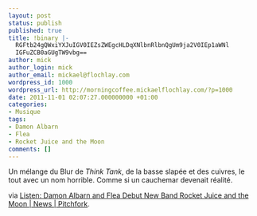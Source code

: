 ```yaml
---
layout: post
status: publish
published: true
title: !binary |-
  RGFtb24gQWxiYXJuIGV0IEZsZWEgcHLDqXNlbnRlbnQgUm9ja2V0IEp1aWNl
  IGFuZCB0aGUgTW9vbg==
author: mick
author_login: mick
author_email: mickael@flochlay.com
wordpress_id: 1000
wordpress_url: http://morningcoffee.mickaelflochlay.com/?p=1000
date: 2011-11-01 02:07:27.000000000 +01:00
categories:
- Musique
tags:
- Damon Albarn
- Flea
- Rocket Juice and the Moon
comments: []
---
```

Un mélange du Blur de <em>Think Tank</em>, de la basse slapée et des cuivres, le tout avec un nom horrible. Comme si un cauchemar devenait réalité.

via <a href="http://pitchfork.com/news/44466-listen-damon-albarn-and-flea-debut-new-band-rocket-juice-and-the-moon/?utm_source=feedburner&amp;utm_medium=feed&amp;utm_campaign=Feed%3A+PitchforkLatestNews+%28Pitchfork%3A+Latest+News%29">Listen: Damon Albarn and Flea Debut New Band Rocket Juice and the Moon | News | Pitchfork</a>.
